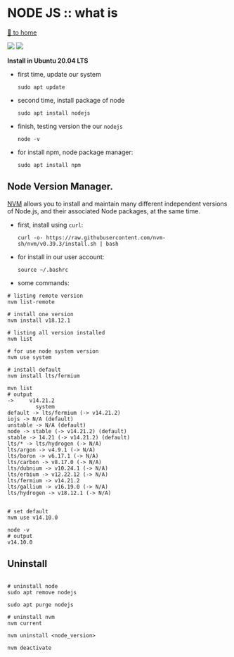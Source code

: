 # NODE JS :: what is
[ :running: to home][link-home]

![](https://img.shields.io/badge/by-Alejandro.Fuentes-informational?style=flat&logoColor=white&color=cdcdcd)
![](https://img.shields.io/badge/tool-NodeJS-informational?style=flat&logo=node.js&logoColor=white&color=339933)



**Install in Ubuntu 20.04 LTS**

* first time, update our system
    ```shell
    sudo apt update
    ```

* second time, install package of node

    ```shell
    sudo apt install nodejs
    ```

* finish, testing version the our `nodejs`

    ```shell
    node -v
    ```

* for install npm, node package manager:

    ```shell
    sudo apt install npm
    ```

## Node Version Manager. 

[NVM][link-mvn] allows you to install and maintain many different independent versions of Node.js, and their associated Node packages, at the same time.

* first, install using `curl`:
    ```shell
    curl -o- https://raw.githubusercontent.com/nvm-sh/nvm/v0.39.3/install.sh | bash
    ```

* for install in our user account:
    ```shell
    source ~/.bashrc
    ```

* some commands:
```shell
# listing remote version
nvm list-remote

# install one version
nvm install v18.12.1

# listing all version installed
nvm list

# for use node system version
nvm use system

# install default
nvm install lts/fermium

mvn list
# output
->     v14.21.2
         system
default -> lts/fermium (-> v14.21.2)
iojs -> N/A (default)
unstable -> N/A (default)
node -> stable (-> v14.21.2) (default)
stable -> 14.21 (-> v14.21.2) (default)
lts/* -> lts/hydrogen (-> N/A)
lts/argon -> v4.9.1 (-> N/A)
lts/boron -> v6.17.1 (-> N/A)
lts/carbon -> v8.17.0 (-> N/A)
lts/dubnium -> v10.24.1 (-> N/A)
lts/erbium -> v12.22.12 (-> N/A)
lts/fermium -> v14.21.2
lts/gallium -> v16.19.0 (-> N/A)
lts/hydrogen -> v18.12.1 (-> N/A)


# set default
nvm use v14.10.0

node -v
# output
v14.10.0
```

## Uninstall

```shell

# uninstall node
sudo apt remove nodejs

sudo apt purge nodejs

# uninstall nvm
nvm current

nvm uninstall <node_version>

nvm deactivate
```

<!-- links -->
[link-home]: ../../README.md

[link-mvn]: https://github.com/nvm-sh/nvm